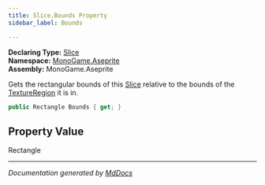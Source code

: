 ```yaml
---
title: Slice.Bounds Property
sidebar_label: Bounds

---
```


**Declaring Type:** [Slice](../)  
**Namespace:** [MonoGame.Aseprite](../../)  
**Assembly:** MonoGame.Aseprite

Gets the rectangular bounds of this [Slice](../) relative to the bounds of the [TextureRegion](../../TextureRegion/) it is in.

```csharp
public Rectangle Bounds { get; }
```

## Property Value

Rectangle

___

*Documentation generated by [MdDocs](https://github.com/ap0llo/mddocs)*
